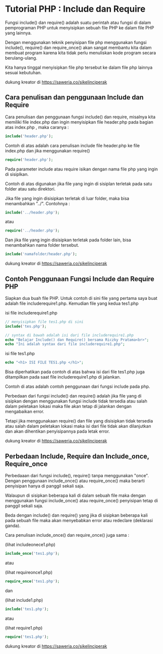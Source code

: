 # Tutorial PHP : Include dan Require

Fungsi include() dan require() adalah suatu perintah atau fungsi di dalam pemprograman PHP untuk menyisipkan sebuah file PHP ke dalam file PHP yang lainnya.

Dengan menggunakan teknik penyisipan file php menggunakan fungsi include(), require() dan require_once() akan sangat membantu kita dalam membuat program karena kita tidak perlu menuliskan kode program secara berulang-ulang.

Kita hanya tinggal menyisipkan file php tersebut ke dalam file php lainnya sesuai kebutuhan.

dukung kreator di https://saweria.co/sikelinciperak

## Cara penulisan dan penggunaan Include dan Require

Cara penulisan dan penggunaan fungsi include() dan require, misalnya kita memiliki file index.php dan ingin menyisipkan file header.php pada bagian atas index.php , maka caranya :
```php
include('header.php');
```

Contoh di atas adalah cara penulisan include file header.php ke file index.php dan jika menggunakan require()
```php
require('header.php');
```

Pada parameter include atau require isikan dengan nama file php yang ingin di sisiplkan.

Contoh di atas digunakan jika file yang ingin di sisiplan terletak pada satu folder atau satu direktori.

Jika file yang ingin disisipkan terletak di luar folder, maka bisa menambahkan "../". Contohnya :
```php
include('../header.php');
```

atau
```php
require('../header.php');
```

Dan jika file yang ingin disisipkan terletak pada folder lain, bisa menambahkan nama folder tersebut.
```php
include('namafolder/header.php');
```

dukung kreator di https://saweria.co/sikelinciperak

## Contoh Penggunaan Fungsi Include dan Require PHP

Siapkan dua buah file PHP. Untuk contoh di sini file yang pertama saya buat adalah file includerequire1.php. Kemudian file yang kedua tes1.php

isi file includerequire1.php
```php
// menyisipkan file tes1.php di sini
include('tes.php');

// syntax di bawah adalah isi dari file includerequire1.php
echo "Belajar Include() dan Require() bersama Riczky Pratama<br>";
echo "Ini adalah syntax dari file includerequire1.php";
```

isi file tes1.php
```php
echo "<h1> ISI FILE TES1.php </h1>";
```

Bisa diperhatikan pada contoh di atas bahwa isi dari file tes1.php juga ditampilkan pada saat file includerequire1.php di jalankan.

Contoh di atas adalah contoh penggunaan dari fungsi include pada php.

Perbedaan dari fungsi include() dan require() adalah jika file yang di sisipkan dengan menggunakan fungsi include tidak tersedia atau salah dalam peletakan lokasi maka file akan tetap di jalankan dengan mengabaikan error.

Tetapi jika menggunakaan require() dan file yang disisipkan tidak tersedia atau salah dalam peletakan lokasi maka isi dari file tidak akan dilanjutkan dan akan dihentikan penyisipannya pada letak error.

dukung kreator di https://saweria.co/sikelinciperak

## Perbedaan Include, Require dan Include_once, Require_once

Perbedaaan dari fungsi include(), require() tanpa menggunakan "once". Dengan penggunaan include_once() atau require_once() maka berarti penyisipan hanya di panggil sekali saja.

Walaupun di sisipkan beberapa kali di dalam sebuah file maka dengan menggunakan fungsi include_once() atau require_once() penyisipan tetap di panggil sekali saja.

Beda dengan include() dan require() yang jika di sisipkan beberapa kali pada sebuah file maka akan menyebabkan error atau redeclare (deklarasi ganda).

Cara penulisan include_once() dan require_once() juga sama :

(lihat includeonece1.php)
```php
include_once('tes1.php');
```

atau

(lihat requireonce1.php)
```php
require_once('tes1.php');
```

dan

(lihat include1.php)
```php
include('tes1.php');
```

atau

(lihat require1.php)
```php
require('tes1.php');
```

dukung kreator di https://saweria.co/sikelinciperak